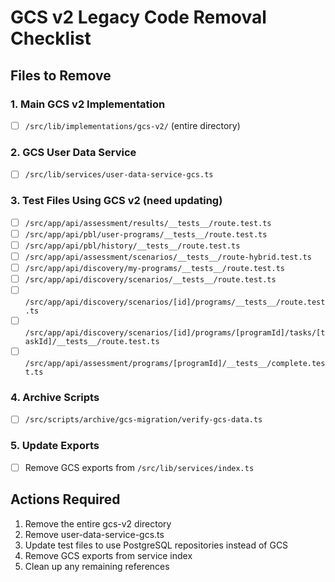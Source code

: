 # GCS v2 Legacy Code Removal Checklist

## Files to Remove

### 1. Main GCS v2 Implementation
- [ ] `/src/lib/implementations/gcs-v2/` (entire directory)

### 2. GCS User Data Service
- [ ] `/src/lib/services/user-data-service-gcs.ts`

### 3. Test Files Using GCS v2 (need updating)
- [ ] `/src/app/api/assessment/results/__tests__/route.test.ts`
- [ ] `/src/app/api/pbl/user-programs/__tests__/route.test.ts`
- [ ] `/src/app/api/pbl/history/__tests__/route.test.ts`
- [ ] `/src/app/api/assessment/scenarios/__tests__/route-hybrid.test.ts`
- [ ] `/src/app/api/discovery/my-programs/__tests__/route.test.ts`
- [ ] `/src/app/api/discovery/scenarios/__tests__/route.test.ts`
- [ ] `/src/app/api/discovery/scenarios/[id]/programs/__tests__/route.test.ts`
- [ ] `/src/app/api/discovery/scenarios/[id]/programs/[programId]/tasks/[taskId]/__tests__/route.test.ts`
- [ ] `/src/app/api/assessment/programs/[programId]/__tests__/complete.test.ts`

### 4. Archive Scripts
- [ ] `/src/scripts/archive/gcs-migration/verify-gcs-data.ts`

### 5. Update Exports
- [ ] Remove GCS exports from `/src/lib/services/index.ts`

## Actions Required

1. Remove the entire gcs-v2 directory
2. Remove user-data-service-gcs.ts
3. Update test files to use PostgreSQL repositories instead of GCS
4. Remove GCS exports from service index
5. Clean up any remaining references